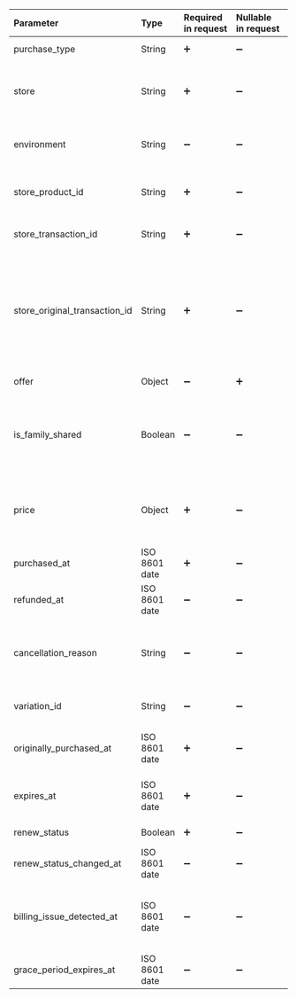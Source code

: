 <!---Subscription.md--->

<!---Subscription.md--->

| Parameter                     | Type          | Required in&nbsp;request | Nullable in&nbsp;request | Description                                                  |
| :---------------------------- | :------------ | :----------------------- | :----------------------- | :----------------------------------------------------------- |
| purchase_type                 | String        | :heavy_plus_sign:        | :heavy_minus_sign:       | The type of product purchased. Possible value: `subscription`. |
| store                         | String        | :heavy_plus_sign:        | :heavy_minus_sign:       | Store where the product was bought. Options include `app_store`, `play_store`, `stripe`, or the Store ID of your [custom store](custom-store). |
| environment                   | String        | :heavy_minus_sign:       | :heavy_minus_sign:       | Environment where the transaction took place. Options are `Sandbox` or `Production`. `Production` is used by default. |
| store_product_id              | String        | :heavy_plus_sign:        | :heavy_minus_sign:       | ID of the product in the app store (App Store, Google Play, Stripe, etc.) that unlocked this access level. |
| store_transaction_id          | String        | :heavy_plus_sign:        | :heavy_minus_sign:       | Transaction ID in the app store (App Store, Google Play, Stripe, etc.). |
| store_original_transaction_id | String        | :heavy_plus_sign:        | :heavy_minus_sign:       | <p>For subscriptions, this ID links to the first transaction in a renewal chain. Each renewal is connected to this original transaction.</p><p>If there’s no renewal, `store_original_transaction_id` matches `store_transaction_id`.</p> |
| offer                         | Object        | :heavy_minus_sign:       | :heavy_plus_sign:        | The offer used in the purchase, provided as an [Offer](server-side-api-objects#offer) object. |
| is_family_shared              | Boolean       | :heavy_minus_sign:       | :heavy_minus_sign:       | A Boolean value indicating whether the product supports family sharing in App Store Connect. iOS only. Always `false` for iOS below 14.0 and macOS below 11.0. `false` is used by default. |
| price                         | Object        | :heavy_plus_sign:        | :heavy_minus_sign:       | Price of the subscription or purchase as a [Price](server-side-api-objects#price) object. An initial subscription purchase with zero cost is a free trial; a renewal with zero cost is a free renewal. |
| purchased_at                  | ISO 8601 date | :heavy_plus_sign:        | :heavy_minus_sign:       | The datetime of the most recent access level purchase.       |
| refunded_at                   | ISO 8601 date | :heavy_minus_sign:       | :heavy_minus_sign:       | The datetime when the subscription was refunded, if applicable. |
| cancellation_reason           | String        | :heavy_minus_sign:       | :heavy_minus_sign:       | Possible reasons for cancellation include: `voluntarily_cancelled`, `billing_error`, `price_increase`, `product_was_not_available`, `refund`, `upgraded`, or `unknown`. |
| variation_id                  | String        | :heavy_minus_sign:       | :heavy_minus_sign:       | The variation ID used to trace purchases to the specific paywall they were made from. |
| originally_purchased_at       | ISO 8601 date | :heavy_plus_sign:        | :heavy_minus_sign:       | For subscription chains, this is the purchase date of the original transaction, linked by `store_original_transaction_id`. |
| expires_at                    | ISO 8601 date | :heavy_plus_sign:        | :heavy_minus_sign:       | The datetime when the access level expires. It may be in the past and `null` for lifetime access. |
| renew_status                  | Boolean       | :heavy_plus_sign:        | :heavy_minus_sign:       | Indicates if auto-renewal is enabled for the subscription.   |
| renew_status_changed_at       | ISO 8601 date | :heavy_minus_sign:       | :heavy_minus_sign:       | The datetime when auto-renewal was either enabled or disabled. |
| billing_issue_detected_at     | ISO 8601 date | :heavy_minus_sign:       | :heavy_minus_sign:       | The datetime when a billing issue was detected (e.g., a failed card charge). The subscription might still be active. This is cleared if the payment goes through. |
| grace_period_expires_at       | ISO 8601 date | :heavy_minus_sign:       | :heavy_minus_sign:       | The datetime when the [grace period](https://developer.apple.com/news/?id=09122019c) will end if the subscription is currently in one. |
